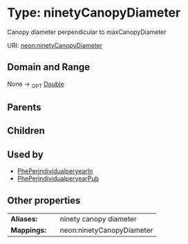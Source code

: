 
# Type: ninetyCanopyDiameter


Canopy diameter perpendicular to maxCanopyDiameter

URI: [neon:ninetyCanopyDiameter](https://data.neonscience.org/ninetyCanopyDiameter)


## Domain and Range

None ->  <sub>OPT</sub> [Double](types/Double.md)

## Parents


## Children


## Used by

 * [PhePerindividualperyearIn](PhePerindividualperyearIn.md)
 * [PhePerindividualperyearPub](PhePerindividualperyearPub.md)

## Other properties

|  |  |  |
| --- | --- | --- |
| **Aliases:** | | ninety canopy diameter |
| **Mappings:** | | neon:ninetyCanopyDiameter |

